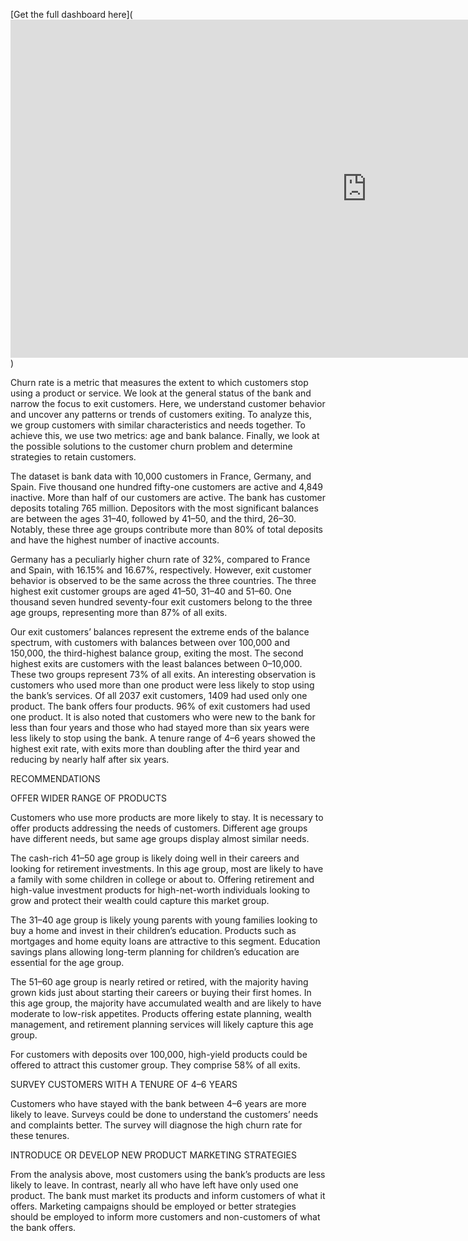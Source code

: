[Get the full dashboard here](<iframe title="Bank Churn Analysis" width="1140" height="541.25" src="https://app.powerbi.com/reportEmbed?reportId=03eeb36d-38b3-4aa5-8991-bc9b3cbf9bfe&autoAuth=true&ctid=a46229c7-21d1-417d-a1cb-1857a07d2765" frameborder="0" allowFullScreen="true"></iframe>)

Churn rate is a metric that measures the extent to which customers stop using a product or service. We look at the general status of the bank and narrow the focus to exit customers. Here, we understand customer behavior and uncover any patterns or trends of customers exiting. To analyze this, we group customers with similar characteristics and needs together. To achieve this, we use two metrics: age and bank balance. Finally, we look at the possible solutions to the customer churn problem and determine strategies to retain customers.

The dataset is bank data with 10,000 customers in France, Germany, and Spain. Five thousand one hundred fifty-one customers are active and 4,849 inactive. More than half of our customers are active. The bank has customer deposits totaling 765 million. Depositors with the most significant balances are between the ages 31–40, followed by 41–50, and the third, 26–30. Notably, these three age groups contribute more than 80% of total deposits and have the highest number of inactive accounts.




Germany has a peculiarly higher churn rate of 32%, compared to France and Spain, with 16.15% and 16.67%, respectively. However, exit customer behavior is observed to be the same across the three countries. The three highest exit customer groups are aged 41–50, 31–40 and 51–60. One thousand seven hundred seventy-four exit customers belong to the three age groups, representing more than 87% of all exits.



Our exit customers’ balances represent the extreme ends of the balance spectrum, with customers with balances between over 100,000 and 150,000, the third-highest balance group, exiting the most. The second highest exits are customers with the least balances between 0–10,000. These two groups represent 73% of all exits. An interesting observation is customers who used more than one product were less likely to stop using the bank’s services. Of all 2037 exit customers, 1409 had used only one product. The bank offers four products. 96% of exit customers had used one product. It is also noted that customers who were new to the bank for less than four years and those who had stayed more than six years were less likely to stop using the bank. A tenure range of 4–6 years showed the highest exit rate, with exits more than doubling after the third year and reducing by nearly half after six years.




RECOMMENDATIONS

OFFER WIDER RANGE OF PRODUCTS

Customers who use more products are more likely to stay. It is necessary to offer products addressing the needs of customers. Different age groups have different needs, but same age groups display almost similar needs.

The cash-rich 41–50 age group is likely doing well in their careers and looking for retirement investments. In this age group, most are likely to have a family with some children in college or about to. Offering retirement and high-value investment products for high-net-worth individuals looking to grow and protect their wealth could capture this market group.

The 31–40 age group is likely young parents with young families looking to buy a home and invest in their children’s education. Products such as mortgages and home equity loans are attractive to this segment. Education savings plans allowing long-term planning for children’s education are essential for the age group.

The 51–60 age group is nearly retired or retired, with the majority having grown kids just about starting their careers or buying their first homes. In this age group, the majority have accumulated wealth and are likely to have moderate to low-risk appetites. Products offering estate planning, wealth management, and retirement planning services will likely capture this age group.

For customers with deposits over 100,000, high-yield products could be offered to attract this customer group. They comprise 58% of all exits.

SURVEY CUSTOMERS WITH A TENURE OF 4–6 YEARS

Customers who have stayed with the bank between 4–6 years are more likely to leave. Surveys could be done to understand the customers’ needs and complaints better. The survey will diagnose the high churn rate for these tenures.

INTRODUCE OR DEVELOP NEW PRODUCT MARKETING STRATEGIES

From the analysis above, most customers using the bank’s products are less likely to leave. In contrast, nearly all who have left have only used one product. The bank must market its products and inform customers of what it offers. Marketing campaigns should be employed or better strategies should be employed to inform more customers and non-customers of what the bank offers.
